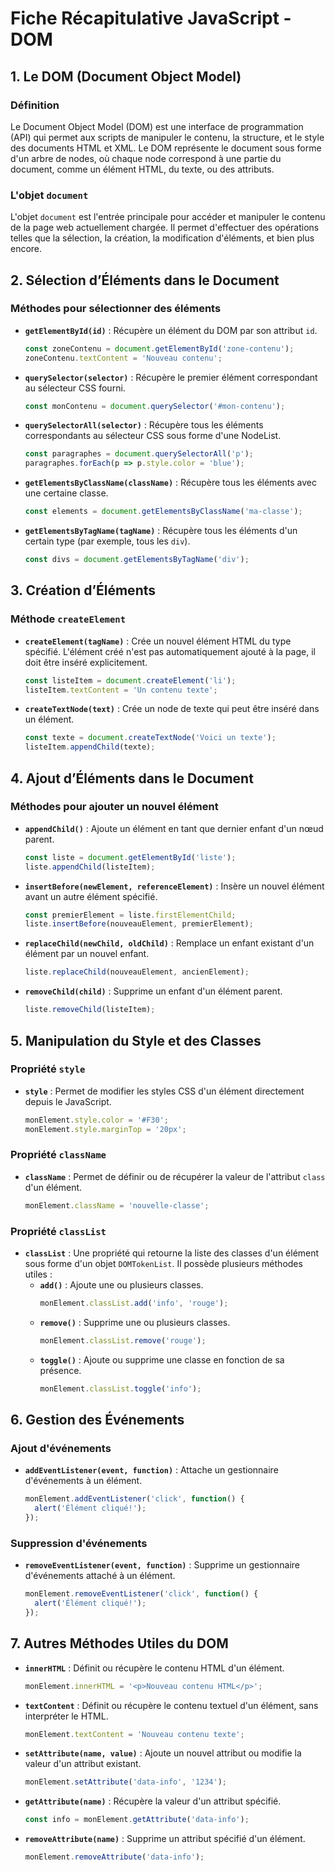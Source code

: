 
# Fiche Récapitulative JavaScript - DOM

## 1. Le DOM (Document Object Model)

### Définition
Le Document Object Model (DOM) est une interface de programmation (API) qui permet aux scripts de manipuler le contenu, la structure, et le style des documents HTML et XML. Le DOM représente le document sous forme d'un arbre de nodes, où chaque node correspond à une partie du document, comme un élément HTML, du texte, ou des attributs.

### L'objet `document`
L'objet `document` est l'entrée principale pour accéder et manipuler le contenu de la page web actuellement chargée. Il permet d'effectuer des opérations telles que la sélection, la création, la modification d'éléments, et bien plus encore.

## 2. Sélection d’Éléments dans le Document

### Méthodes pour sélectionner des éléments

- **`getElementById(id)`** : Récupère un élément du DOM par son attribut `id`.
  ```javascript
  const zoneContenu = document.getElementById('zone-contenu');
  zoneContenu.textContent = 'Nouveau contenu';
  ```

- **`querySelector(selector)`** : Récupère le premier élément correspondant au sélecteur CSS fourni.
  ```javascript
  const monContenu = document.querySelector('#mon-contenu');
  ```

- **`querySelectorAll(selector)`** : Récupère tous les éléments correspondants au sélecteur CSS sous forme d'une NodeList.
  ```javascript
  const paragraphes = document.querySelectorAll('p');
  paragraphes.forEach(p => p.style.color = 'blue');
  ```

- **`getElementsByClassName(className)`** : Récupère tous les éléments avec une certaine classe.
  ```javascript
  const elements = document.getElementsByClassName('ma-classe');
  ```

- **`getElementsByTagName(tagName)`** : Récupère tous les éléments d'un certain type (par exemple, tous les `div`).
  ```javascript
  const divs = document.getElementsByTagName('div');
  ```

## 3. Création d’Éléments

### Méthode `createElement`

- **`createElement(tagName)`** : Crée un nouvel élément HTML du type spécifié. L'élément créé n'est pas automatiquement ajouté à la page, il doit être inséré explicitement.
  ```javascript
  const listeItem = document.createElement('li');
  listeItem.textContent = 'Un contenu texte';
  ```

- **`createTextNode(text)`** : Crée un node de texte qui peut être inséré dans un élément.
  ```javascript
  const texte = document.createTextNode('Voici un texte');
  listeItem.appendChild(texte);
  ```

## 4. Ajout d’Éléments dans le Document

### Méthodes pour ajouter un nouvel élément

- **`appendChild()`** : Ajoute un élément en tant que dernier enfant d'un nœud parent.
  ```javascript
  const liste = document.getElementById('liste');
  liste.appendChild(listeItem);
  ```

- **`insertBefore(newElement, referenceElement)`** : Insère un nouvel élément avant un autre élément spécifié.
  ```javascript
  const premierElement = liste.firstElementChild;
  liste.insertBefore(nouveauElement, premierElement);
  ```

- **`replaceChild(newChild, oldChild)`** : Remplace un enfant existant d'un élément par un nouvel enfant.
  ```javascript
  liste.replaceChild(nouveauElement, ancienElement);
  ```

- **`removeChild(child)`** : Supprime un enfant d'un élément parent.
  ```javascript
  liste.removeChild(listeItem);
  ```

## 5. Manipulation du Style et des Classes

### Propriété `style`
- **`style`** : Permet de modifier les styles CSS d'un élément directement depuis le JavaScript.
  ```javascript
  monElement.style.color = '#F30';
  monElement.style.marginTop = '20px';
  ```

### Propriété `className`
- **`className`** : Permet de définir ou de récupérer la valeur de l'attribut `class` d'un élément.
  ```javascript
  monElement.className = 'nouvelle-classe';
  ```

### Propriété `classList`
- **`classList`** : Une propriété qui retourne la liste des classes d'un élément sous forme d'un objet `DOMTokenList`. Il possède plusieurs méthodes utiles :
  - **`add()`** : Ajoute une ou plusieurs classes.
    ```javascript
    monElement.classList.add('info', 'rouge');
    ```
  - **`remove()`** : Supprime une ou plusieurs classes.
    ```javascript
    monElement.classList.remove('rouge');
    ```
  - **`toggle()`** : Ajoute ou supprime une classe en fonction de sa présence.
    ```javascript
    monElement.classList.toggle('info');
    ```

## 6. Gestion des Événements

### Ajout d'événements

- **`addEventListener(event, function)`** : Attache un gestionnaire d'événements à un élément.
  ```javascript
  monElement.addEventListener('click', function() {
    alert('Élément cliqué!');
  });
  ```

### Suppression d'événements

- **`removeEventListener(event, function)`** : Supprime un gestionnaire d'événements attaché à un élément.
  ```javascript
  monElement.removeEventListener('click', function() {
    alert('Élément cliqué!');
  });
  ```

## 7. Autres Méthodes Utiles du DOM

- **`innerHTML`** : Définit ou récupère le contenu HTML d'un élément.
  ```javascript
  monElement.innerHTML = '<p>Nouveau contenu HTML</p>';
  ```

- **`textContent`** : Définit ou récupère le contenu textuel d'un élément, sans interpréter le HTML.
  ```javascript
  monElement.textContent = 'Nouveau contenu texte';
  ```

- **`setAttribute(name, value)`** : Ajoute un nouvel attribut ou modifie la valeur d'un attribut existant.
  ```javascript
  monElement.setAttribute('data-info', '1234');
  ```

- **`getAttribute(name)`** : Récupère la valeur d'un attribut spécifié.
  ```javascript
  const info = monElement.getAttribute('data-info');
  ```

- **`removeAttribute(name)`** : Supprime un attribut spécifié d'un élément.
  ```javascript
  monElement.removeAttribute('data-info');
  ```

